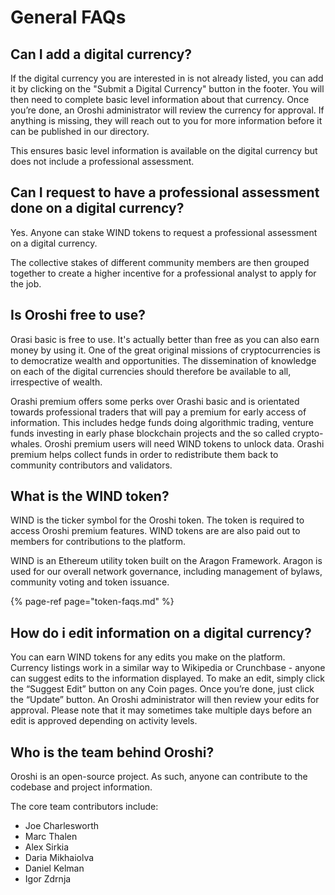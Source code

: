# General FAQs

## Can I add a digital currency?

If the digital currency you are interested in is not already listed, you can add it by clicking on the "Submit a Digital Currency" button in the footer. You will then need to complete basic level information about that currency. Once you’re done, an Oroshi administrator will review the currency for approval. If anything is missing, they will reach out to you for more information before it can be published in our directory.

This ensures basic level information is available on the digital currency but does not include a professional assessment.

## Can I request to have a professional assessment done on a digital currency?

Yes. Anyone can stake WIND tokens to request a professional assessment on a digital currency.

The collective stakes of different community members are then grouped together to create a higher incentive for a professional analyst to apply for the job.

## Is Oroshi free to use?

Orasi basic is free to use. It's actually better than free as you can also earn money by using it. One of the great original missions of cryptocurrencies is to democratize wealth and opportunities. The dissemination of knowledge on each of the digital currencies should therefore be available to all, irrespective of wealth.

Orashi premium offers some perks over Orashi basic and is orientated towards professional traders that will pay a premium for early access of information. This includes hedge funds doing algorithmic trading, venture funds investing in early phase blockchain projects and the so called crypto-whales. Oroshi premium users will need WIND tokens to unlock data. Orashi premium helps collect funds in order to redistribute them back to community contributors and validators.

## What is the WIND token?

WIND is the ticker symbol for the Oroshi token. The token is required to access Oroshi premium features. WIND tokens are are also paid out to members for contributions to the platform.

WIND is an Ethereum utility token built on the Aragon Framework. Aragon is used for our overall network governance, including management of bylaws, community voting and token issuance.

{% page-ref page="token-faqs.md" %}

## How do i edit information on a digital currency?

You can earn WIND tokens for any edits you make on the platform. Currency listings work in a similar way to Wikipedia or Crunchbase - anyone can suggest edits to the information displayed. To make an edit, simply click the “Suggest Edit” button on any Coin pages. Once you’re done, just click the “Update” button. An Oroshi administrator will then review your edits for approval. Please note that it may sometimes take multiple days before an edit is approved depending on activity levels.

## Who is the team behind Oroshi?

Oroshi is an open-source project. As such, anyone can contribute to the codebase and project information.

The core team contributors include:

* Joe Charlesworth
* Marc Thalen 
* Alex Sirkia 
* Daria Mikhaiolva 
* Daniel Kelman 
* Igor Zdrnja  

